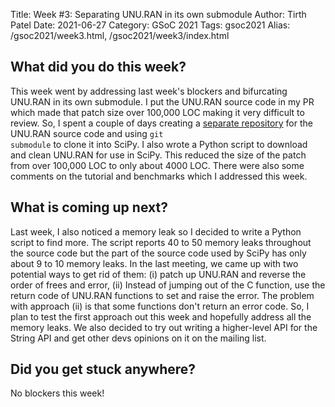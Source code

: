 Title: Week #3: Separating UNU.RAN in its own submodule
Author: Tirth Patel
Date: 2021-06-27
Category: GSoC 2021
Tags: gsoc2021
Alias: /gsoc2021/week3.html, /gsoc2021/week3/index.html

<h2>What did you do this week?</h2>

This week went by addressing last week's blockers and bifurcating UNU.RAN in its own submodule. I put the UNU.RAN source code in my PR which made that patch size over 100,000 LOC making it very difficult to review. So, I spent a couple of days creating a <a href="https://github.com/tirthasheshpatel/unuran">separate repository</a> for the UNU.RAN source code and using <code>git submodule</code> to clone it into SciPy. I also wrote a Python script to download and clean UNU.RAN for use in SciPy. This reduced the size of the patch from over 100,000 LOC to only about 4000 LOC. There were also some comments on the tutorial and benchmarks which I addressed this week.

<h2>What is coming up next?</h2>

Last week, I also noticed a memory leak so I decided to write a Python script to find more. The script reports 40 to 50 memory leaks throughout the source code but the part of the source code used by SciPy has only about 9 to 10 memory leaks. In the last meeting, we came up with two potential ways to get rid of them: (i) patch up UNU.RAN and reverse the order of frees and error, (ii) Instead of jumping out of the C function, use the return code of UNU.RAN functions to set and raise the error. The problem with approach (ii) is that some functions don't return an error code. So, I plan to test the first approach out this week and hopefully address all the memory leaks. We also decided to try out writing a higher-level API for the String API and get other devs opinions on it on the mailing list.

<h2>Did you get stuck anywhere?</h2>

No blockers this week!
